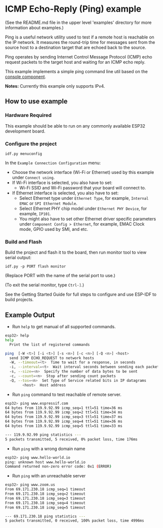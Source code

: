 # ICMP Echo-Reply (Ping) example

(See the README.md file in the upper level 'examples' directory for more information about examples.)

Ping is a useful network utility used to test if a remote host is reachable on the IP network. It measures the round-trip time for messages sent from the source host to a destination target that are echoed back to the source. 

Ping operates by sending Internet Control Message Protocol (ICMP) echo request packets to the target host and waiting for an ICMP echo reply.

This example implements a simple ping command line util based on the [console component](https://docs.espressif.com/projects/esp-idf/en/latest/api-guides/console.html). 

**Notes:** Currently this example only supports IPv4.

## How to use example

### Hardware Required

This example should be able to run on any commonly available ESP32 development board.

### Configure the project

```
idf.py menuconfig
```

In the `Example Connection Configuration` menu:

* Choose the network interface (Wi-Fi or Ethernet) used by this example under `Connect using`.
* If Wi-Fi interface is selected, you also have to set:
  * Wi-Fi SSID and Wi-Fi password that your board will connect to.
* If Ethernet interface is selected, you also have to set:
  * Select Ethernet type under `Ethernet Type`, for example, `Internal EMAC` or `SPI Ethernet Module`.
  * Select Ethernet PHY chip model under `Ethernet PHY Device`, for example, `IP101`.
  * You might also have to set other Ethernet driver specific parameters under `Component Config > Ethernet`, for example, EMAC Clock mode, GPIO used by SMI, and etc.

### Build and Flash

Build the project and flash it to the board, then run monitor tool to view serial output:

```
idf.py -p PORT flash monitor
```

(Replace PORT with the name of the serial port to use.)

(To exit the serial monitor, type ``Ctrl-]``.)

See the Getting Started Guide for full steps to configure and use ESP-IDF to build projects.

## Example Output

* Run `help` to get manual of all supported commands.

```bash
esp32> help
help
  Print the list of registered commands

ping  [-W <t>] [-i <t>] [-s <n>] [-c <n>] [-Q <n>] <host>
  send ICMP ECHO_REQUEST to network hosts
  -W, --timeout=<t>  Time to wait for a response, in seconds
  -i, --interval=<t>  Wait interval seconds between sending each packet
  -s, --size=<n>  Specify the number of data bytes to be sent
  -c, --count=<n>  Stop after sending count packets
  -Q, --tos=<n>  Set Type of Service related bits in IP datagrams
        <host>  Host address
```

* Run `ping` command to test reachable of remote server.

```bash
esp32> ping www.espressif.com
64 bytes from 119.9.92.99 icmp_seq=1 ttl=51 time=36 ms
64 bytes from 119.9.92.99 icmp_seq=2 ttl=51 time=34 ms
64 bytes from 119.9.92.99 icmp_seq=3 ttl=51 time=37 ms
64 bytes from 119.9.92.99 icmp_seq=4 ttl=51 time=36 ms
64 bytes from 119.9.92.99 icmp_seq=5 ttl=51 time=33 ms

--- 119.9.92.99 ping statistics ---
5 packets transmitted, 5 received, 0% packet loss, time 176ms
```

* Run `ping` with a wrong domain name
```bash
esp32> ping www.hello-world.io
ping: unknown host www.hello-world.io
Command returned non-zero error code: 0x1 (ERROR)
```

* Run `ping` with an unreachable server
```bash
esp32> ping www.zoom.us
From 69.171.230.18 icmp_seq=1 timeout
From 69.171.230.18 icmp_seq=2 timeout
From 69.171.230.18 icmp_seq=3 timeout
From 69.171.230.18 icmp_seq=4 timeout
From 69.171.230.18 icmp_seq=5 timeout

--- 69.171.230.18 ping statistics ---
5 packets transmitted, 0 received, 100% packet loss, time 4996ms
```
